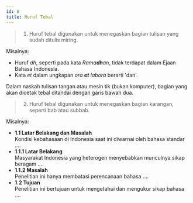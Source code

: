 ```yaml
---
id: 8
title: Huruf Tebal
---
```


> 1. Huruf tebal digunakan untuk menegaskan bagian tulisan yang sudah ditulis miring.

Misalnya:

- Huruf _dh_, seperti pada kata _Rama**dh**an_, tidak terdapat dalam Ejaan Bahasa Indonesia.
- Kata _et_ dalam ungkapan _ora **et** labora_ berarti 'dan'.

<Note>
Dalam naskah tulisan tangan atau mesin tik (bukan komputer), bagian yang akan dicetak tebal ditandai dengan garis bawah dua.
</Note>

> 2. Huruf tebal digunakan untuk menegaskan bagian karangan, seperti bab atau subbab.

Misalnya:

- **1\.1 Latar Belakang dan Masalah**  
  Kondisi kebahasaan di Indonesia saat ini diwarnai oleh bahasa standar ….
- **1\.1\.1 Latar Belakang**  
   Masyarakat Indonesia yang heterogen menyebabkan munculnya sikap beragam ….
- **1\.1\.2 Masalah**  
  Penelitian ini hanya membatasi perencanaan bahasa ….
- **1\.2 Tujuan**  
  Penelitian ini bertujuan untuk mengetahui dan mengukur sikap bahasa ….
